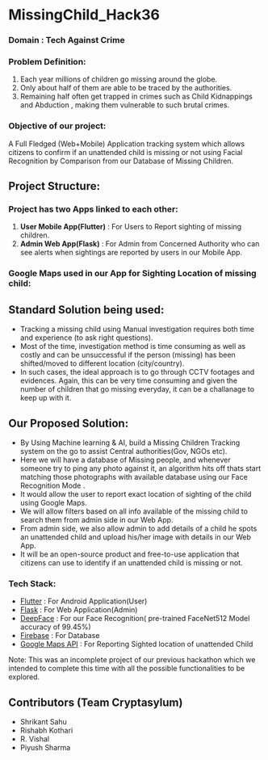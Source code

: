 # MissingChild_Hack36

### Domain : Tech Against Crime

### Problem Definition: 
1. Each year millions of children go missing around the globe.
2. Only about half of them are able to be traced by the authorities.
3. Remaining half often get trapped in crimes such as Child Kidnappings and Abduction , making them vulnerable to such brutal crimes.

### Objective of our project:
A Full Fledged (Web+Mobile) Application tracking system which allows citizens to confirm if an unattended child is missing or not using Facial Recognition by Comparison from our Database of Missing Children.

## Project Structure:
### Project has two Apps linked to each other:
1. **User Mobile App(Flutter)** : For Users to Report sighting of missing children.
2. **Admin Web App(Flask)** : For Admin from Concerned Authority who can see alerts when sightings are reported by users in our Mobile App.

### Google Maps used in our App for Sighting Location of missing child:

## Standard Solution being used:
* Tracking a missing child using Manual investigation requires both time and experience (to ask right questions). 
* Most of the time, investigation method is time consuming as well as costly and can be unsuccessful if the person (missing) has been shifted/moved to different location (city/country).
* In such cases, the ideal approach is to go through CCTV footages and evidences. Again, this can be very time consuming and given the number of children that go missing everyday, it can be a challanage to keep up with it.

## Our Proposed Solution:
* By Using Machine learning & AI, build a Missing Children Tracking system on the go to assist Central authorities(Gov, NGOs etc).
* Here we will have a database of Missing people, and whenever someone try to ping any photo against it, an algorithm hits off thats start matching those photographs with available database using our Face Recognition Mode .
* It would allow the user to report exact location of sighting of the child using Google Maps.
* We will allow filters based on all info available of the missing child to search them from admin side in our Web App.
* From admin side, we also allow admin to add details of a child he spots an unattended child and upload his/her image with details in our Web App.
* It will be an open-source product and free-to-use application that citizens can use to identify if an unattended child is missing or not.

### Tech Stack:

* [Flutter](https://flutter.dev/) : For Android Application(User)
* [Flask](https://flask.palletsprojects.com/en/2.1.x/) : For Web Application(Admin)
* [DeepFace](https://pypi.org/project/deepface/) : For our Face Recognition( pre-trained FaceNet512 Model accuracy of 99.45%)
* [Firebase](https://firebase.google.com/?gclsrc=aw.ds)  : For Database
* [Google Maps API](https://developers.google.com/maps) : For Reporting Sighted location of unattended Child

Note: This was an incomplete project of our previous hackathon which we intended to complete this time with all the possible functionalities to be explored.

## Contributors (Team Cryptasylum)
- Shrikant Sahu
- Rishabh Kothari
- R. Vishal
- Piyush Sharma
